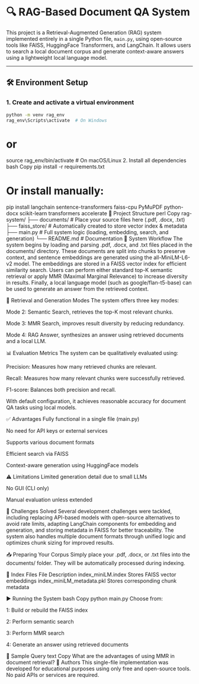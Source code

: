 # 🔍 RAG-Based Document QA System

This project is a Retrieval-Augmented Generation (RAG) system implemented entirely in a single Python file, `main.py`, using open-source tools like FAISS, HuggingFace Transformers, and LangChain. It allows users to search a local document corpus and generate context-aware answers using a lightweight local language model.

---

## 🛠️ Environment Setup

### 1. Create and activate a virtual environment
```bash
python -m venv rag_env
rag_env\Scripts\activate  # On Windows
```
# or
source rag_env/bin/activate  # On macOS/Linux
2. Install all dependencies
bash
Copy
pip install -r requirements.txt

# Or install manually:
pip install langchain sentence-transformers faiss-cpu PyMuPDF python-docx scikit-learn transformers accelerate
📁 Project Structure
perl
Copy
rag-system/
├── documents/              # Place your source files here (.pdf, .docx, .txt)
├── faiss_store/            # Automatically created to store vector index & metadata
├── main.py                 # Full system logic (loading, embedding, search, and generation)
└── README.md               # Documentation
🧠 System Workflow
The system begins by loading and parsing .pdf, .docx, and .txt files placed in the documents/ directory. These documents are split into chunks to preserve context, and sentence embeddings are generated using the all-MiniLM-L6-v2 model. The embeddings are stored in a FAISS vector index for efficient similarity search. Users can perform either standard top-K semantic retrieval or apply MMR (Maximal Marginal Relevance) to increase diversity in results. Finally, a local language model (such as google/flan-t5-base) can be used to generate an answer from the retrieved context.

🧪 Retrieval and Generation Modes
The system offers three key modes:

Mode 2: Semantic Search, retrieves the top-K most relevant chunks.

Mode 3: MMR Search, improves result diversity by reducing redundancy.

Mode 4: RAG Answer, synthesizes an answer using retrieved documents and a local LLM.

📊 Evaluation Metrics
The system can be qualitatively evaluated using:

Precision: Measures how many retrieved chunks are relevant.

Recall: Measures how many relevant chunks were successfully retrieved.

F1-score: Balances both precision and recall.

With default configuration, it achieves reasonable accuracy for document QA tasks using local models.

✅ Advantages
Fully functional in a single file (main.py)

No need for API keys or external services

Supports various document formats

Efficient search via FAISS

Context-aware generation using HuggingFace models

⚠️ Limitations
Limited generation detail due to small LLMs

No GUI (CLI only)

Manual evaluation unless extended

🚧 Challenges Solved
Several development challenges were tackled, including replacing API-based models with open-source alternatives to avoid rate limits, adapting LangChain components for embedding and generation, and storing metadata in FAISS for better traceability. The system also handles multiple document formats through unified logic and optimizes chunk sizing for improved results.

📥 Preparing Your Corpus
Simply place your .pdf, .docx, or .txt files into the documents/ folder. They will be automatically processed during indexing.

💽 Index Files
File	Description
index_miniLM.index	Stores FAISS vector embeddings
index_miniLM_metadata.pkl	Stores corresponding chunk metadata

▶️ Running the System
bash
Copy
python main.py
Choose from:

1: Build or rebuild the FAISS index

2: Perform semantic search

3: Perform MMR search

4: Generate an answer using retrieved documents

📌 Sample Query
text
Copy
What are the advantages of using MMR in document retrieval?
🤝 Authors
This single-file implementation was developed for educational purposes using only free and open-source tools. No paid APIs or services are required.







